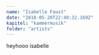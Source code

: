 ```yaml
---
name: "Isabelle Faust"
date: "2018-05-20T22:40:32.169Z"
kapitel: "kammermusik"
folder: "artists"
---
```


<p>heyhooo isabelle</p>
